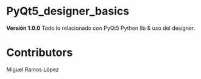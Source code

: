 # PyQt5_designer_basics
**Versión 1.0.0**
Todo lo relacionado con PyQt5 Python lib & uso del designer.


# Contributors

Miguel Ramos López
